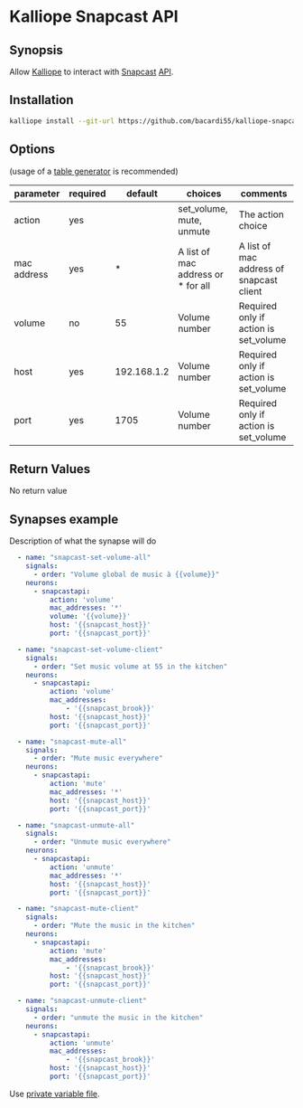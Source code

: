 # Kalliope Snapcast API

## Synopsis

Allow [Kalliope](https://kalliope-project.github.io/) to interact with [Snapcast](https://github.com/badaix/snapcast) [API](https://github.com/badaix/snapcast/blob/master/doc/json_rpc_api/v2_0_0.md#clientsetvolume).


## Installation
```bash
kalliope install --git-url https://github.com/bacardi55/kalliope-snapcast-api.git
```

## Options

(usage of a [table generator](http://www.tablesgenerator.com/markdown_tables) is recommended)

| parameter        | required | default     | choices                            | comments                                 |
|------------------|----------|-------------|------------------------------------|------------------------------------------|
| action           | yes      |             | set_volume, mute, unmute           | The action choice                        |
| mac address      | yes      | *           | A list of mac address or * for all | A list of mac address of snapcast client |
| volume           | no       | 55          | Volume number                      | Required only if action is set_volume    |
| host             | yes      | 192.168.1.2 | Volume number                      | Required only if action is set_volume    |
| port             | yes      | 1705        | Volume number                      | Required only if action is set_volume    |


## Return Values

No return value


## Synapses example

Description of what the synapse will do
```yml
  - name: "snapcast-set-volume-all"
    signals:
      - order: "Volume global de music à {{volume}}"
    neurons:
      - snapcastapi:
          action: 'volume'
          mac_addresses: '*'
          volume: '{{volume}}'
          host: '{{snapcast_host}}'
          port: '{{snapcast_port}}'

  - name: "snapcast-set-volume-client"
    signals:
      - order: "Set music volume at 55 in the kitchen"
    neurons:
      - snapcastapi:
          action: 'volume'
          mac_addresses:
              - '{{snapcast_brook}}'
          host: '{{snapcast_host}}'
          port: '{{snapcast_port}}'

  - name: "snapcast-mute-all"
    signals:
      - order: "Mute music everywhere"
    neurons:
      - snapcastapi:
          action: 'mute'
          mac_addresses: '*'
          host: '{{snapcast_host}}'
          port: '{{snapcast_port}}'

  - name: "snapcast-unmute-all"
    signals:
      - order: "Unmute music everywhere"
    neurons:
      - snapcastapi:
          action: 'unmute'
          mac_addresses: '*'
          host: '{{snapcast_host}}'
          port: '{{snapcast_port}}'

  - name: "snapcast-mute-client"
    signals:
      - order: "Mute the music in the kitchen"
    neurons:
      - snapcastapi:
          action: 'mute'
          mac_addresses: 
              - '{{snapcast_brook}}'
          host: '{{snapcast_host}}'
          port: '{{snapcast_port}}'

  - name: "snapcast-unmute-client"
    signals:
      - order: "unmute the music in the kitchen"
    neurons:
      - snapcastapi:
          action: 'unmute'
          mac_addresses:
              - '{{snapcast_brook}}'
          host: '{{snapcast_host}}'
          port: '{{snapcast_port}}'
```


Use [private variable file](https://github.com/kalliope-project/kalliope/blob/master/Docs/settings.md#global-variables).
